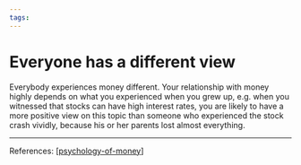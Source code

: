 ```yaml
--- 
tags:
---
```


# Everyone has a different view

Everybody experiences money different. Your relationship with money highly depends on what you experienced when you grew up, e.g. when you witnessed that stocks can have high interest rates, you are likely to have a more positive view on this topic than someone who experienced the stock crash vividly, because his or her parents lost almost everything.

---
References:
[[psychology-of-money]]

[//begin]: # "Autogenerated link references for markdown compatibility"
[psychology-of-money]: psychology-of-money.md "The Psychology of Money"
[//end]: # "Autogenerated link references"